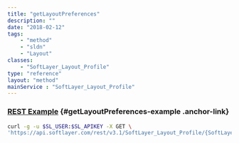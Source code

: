```yaml
---
title: "getLayoutPreferences"
description: ""
date: "2018-02-12"
tags:
    - "method"
    - "sldn"
    - "Layout"
classes:
    - "SoftLayer_Layout_Profile"
type: "reference"
layout: "method"
mainService : "SoftLayer_Layout_Profile"
---
```


### [REST Example](#getLayoutPreferences-example) <a href="/article/rest/"><i class="fas fa-question"></i></a> {#getLayoutPreferences-example .anchor-link} 
```bash
curl -g -u $SL_USER:$SL_APIKEY -X GET \
'https://api.softlayer.com/rest/v3.1/SoftLayer_Layout_Profile/{SoftLayer_Layout_ProfileID}/getLayoutPreferences'
```
